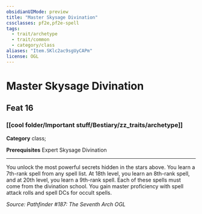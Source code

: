 ```yaml
---
obsidianUIMode: preview
title: "Master Skysage Divination"
cssclasses: pf2e,pf2e-spell
tags:
  - trait/archetype
  - trait/common
  - category/class
aliases: "Item.SKlc2ac9sgUyCAPm"
license: OGL
---
```

# Master Skysage Divination
## Feat 16
### [[cool folder/Important stuff/Bestiary/zz_traits/archetype]]

**Category** class; 



**Prerequisites** Expert Skysage Divination
* * *
You unlock the most powerful secrets hidden in the stars above. You learn a 7th-rank spell from any spell list. At 18th level, you learn an 8th-rank spell, and at 20th level, you learn a 9th-rank spell. Each of these spells must come from the divination school. You gain master proficiency with spell attack rolls and spell DCs for occult spells.

*Source: Pathfinder #187: The Seventh Arch*
*OGL*